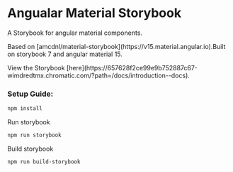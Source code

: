 # Angualar Material Storybook
<P>A Storybook for angular material components.</P>
<p>Based on [amcdnl/material-storybook](https://v15.material.angular.io).Built on storybook 7 and angular material 15.</p>
<p>View the Storybook [here](https://657628f2ce99e9b752887c67-wimdredtmx.chromatic.com/?path=/docs/introduction--docs).</p>

### Setup Guide:
```bash
npm install
```
Run storybook
```bash
npm run storybook
```
Build storybook
```bash
npm run build-storybook
```

